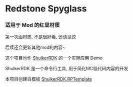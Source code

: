# Redstone Spyglass
### 适用于 Mod 的红显材质

第一次画材质, 不是很好看, 还请见谅

后续还会更新其他mod的内容~

这个项目也作 [ShulkerRDK](https://github.com/LiPolymer/ShulkerRDK) 的一个实际应用 Demo

ShulkerRDK 是一个命令行工具, 用于简化MC低代码内容的开发

本项目创建自模板 [ShulkerRDK.RPTemplate](https://github.com/LiPolymer/ShulkerRDK.RPTemplate)